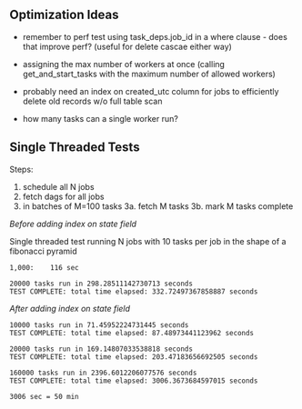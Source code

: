## Optimization Ideas

* remember to perf test using task_deps.job_id in a where clause - does that improve perf?  (useful for delete cascae either way)
* assigning the max number of workers at once (calling get_and_start_tasks with the maximum number of allowed workers)
* probably need an index on created_utc column for jobs to efficiently delete old records w/o full table scan

* how many tasks can a single worker run?

## Single Threaded Tests

Steps:
1. schedule all N jobs
2. fetch dags for all jobs
3. in batches of M=100 tasks
3a. fetch M tasks
3b. mark M tasks complete

*Before adding index on state field*

Single threaded test running N jobs with 10 tasks per job in the shape of a fibonacci pyramid

```
1,000:    116 sec

20000 tasks run in 298.28511142730713 seconds
TEST COMPLETE: total time elapsed: 332.72497367858887 seconds
```


*After adding index on state field*

```
10000 tasks run in 71.45952224731445 seconds
TEST COMPLETE: total time elapsed: 87.48973441123962 seconds

20000 tasks run in 169.14807033538818 seconds
TEST COMPLETE: total time elapsed: 203.47183656692505 seconds

160000 tasks run in 2396.6012206077576 seconds
TEST COMPLETE: total time elapsed: 3006.3673684597015 seconds

3006 sec = 50 min
```

